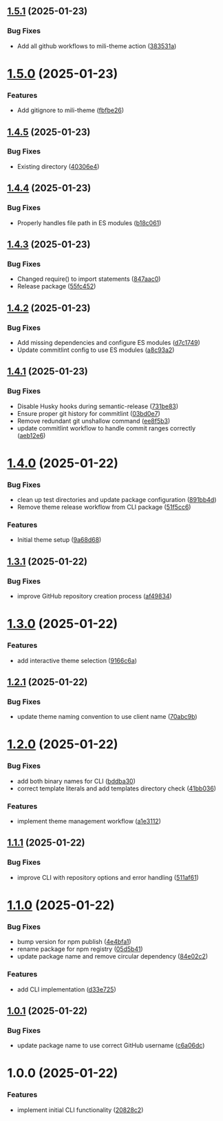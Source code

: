 ## [1.5.1](https://github.com/pasquinphilippe/mili-release/compare/v1.5.0...v1.5.1) (2025-01-23)


### Bug Fixes

* Add all github workflows to mili-theme action ([383531a](https://github.com/pasquinphilippe/mili-release/commit/383531a1388b02181e65b82fdb9e9840b6e4b66b))

# [1.5.0](https://github.com/pasquinphilippe/mili-release/compare/v1.4.5...v1.5.0) (2025-01-23)


### Features

* Add gitignore to mili-theme ([fbfbe26](https://github.com/pasquinphilippe/mili-release/commit/fbfbe264dea98b6139221010719bdff84a64a361))

## [1.4.5](https://github.com/pasquinphilippe/mili-release/compare/v1.4.4...v1.4.5) (2025-01-23)


### Bug Fixes

* Existing directory ([40306e4](https://github.com/pasquinphilippe/mili-release/commit/40306e43db9f27d4f18080f425524885aa0aa5f8))

## [1.4.4](https://github.com/pasquinphilippe/mili-release/compare/v1.4.3...v1.4.4) (2025-01-23)


### Bug Fixes

* Properly handles file path in ES modules ([b18c061](https://github.com/pasquinphilippe/mili-release/commit/b18c061cc1f2dcfda014f918761e8046a74ccc72))

## [1.4.3](https://github.com/pasquinphilippe/mili-release/compare/v1.4.2...v1.4.3) (2025-01-23)


### Bug Fixes

* Changed require() to import statements ([847aac0](https://github.com/pasquinphilippe/mili-release/commit/847aac09033585c936ecda27128930e52fbfcbff))
* Release package ([55fc452](https://github.com/pasquinphilippe/mili-release/commit/55fc4523f6cab7845482cdbe6324bda72a1ad61e))

## [1.4.2](https://github.com/pasquinphilippe/mili-release/compare/v1.4.1...v1.4.2) (2025-01-23)


### Bug Fixes

* Add missing dependencies and configure ES modules ([d7c1749](https://github.com/pasquinphilippe/mili-release/commit/d7c1749beb03b61e84d2ec0cc0db5a71ff7aac88))
* Update commitlint config to use ES modules ([a8c93a2](https://github.com/pasquinphilippe/mili-release/commit/a8c93a2d7d4fff901f7abdbd05ab9e7f2562d5fc))

## [1.4.1](https://github.com/pasquinphilippe/mili-release/compare/v1.4.0...v1.4.1) (2025-01-23)


### Bug Fixes

* Disable Husky hooks during semantic-release ([731be83](https://github.com/pasquinphilippe/mili-release/commit/731be83c94c6068db2094943aaf6f63d7a56f275))
* Ensure proper git history for commitlint ([03bd0e7](https://github.com/pasquinphilippe/mili-release/commit/03bd0e726059e1081782e8bf028e2679c74ab82e))
* Remove redundant git unshallow command ([ee8f5b3](https://github.com/pasquinphilippe/mili-release/commit/ee8f5b35426a4048bdec87f6e601f7f1399cb668))
* update commitlint workflow to handle commit ranges correctly ([aeb12e6](https://github.com/pasquinphilippe/mili-release/commit/aeb12e69919db1b805939384a803b16aeb4db2b7))

# [1.4.0](https://github.com/pasquinphilippe/mili-release/compare/v1.3.1...v1.4.0) (2025-01-22)


### Bug Fixes

* clean up test directories and update package configuration ([891bb4d](https://github.com/pasquinphilippe/mili-release/commit/891bb4d61207349491166a7fcb47f1f79bb89e33))
* Remove theme release workflow from CLI package ([51f5cc6](https://github.com/pasquinphilippe/mili-release/commit/51f5cc60f26e2684b6ef9097921725897a9e0bf3))


### Features

* Initial theme setup ([9a68d68](https://github.com/pasquinphilippe/mili-release/commit/9a68d68a220254bb67677c26e1c7fecf24c8745c))

## [1.3.1](https://github.com/pasquinphilippe/mili-release/compare/v1.3.0...v1.3.1) (2025-01-22)


### Bug Fixes

* improve GitHub repository creation process ([af49834](https://github.com/pasquinphilippe/mili-release/commit/af49834a0e27f9b0c755c36a9e040c0fbd57a724))

# [1.3.0](https://github.com/pasquinphilippe/mili-release/compare/v1.2.1...v1.3.0) (2025-01-22)


### Features

* add interactive theme selection ([9166c6a](https://github.com/pasquinphilippe/mili-release/commit/9166c6ac889872417453bef457fd57ece9f30e96))

## [1.2.1](https://github.com/pasquinphilippe/mili-release/compare/v1.2.0...v1.2.1) (2025-01-22)


### Bug Fixes

* update theme naming convention to use client name ([70abc9b](https://github.com/pasquinphilippe/mili-release/commit/70abc9b3f427080d427cec885eb516025067ce6a))

# [1.2.0](https://github.com/pasquinphilippe/mili-release/compare/v1.1.1...v1.2.0) (2025-01-22)


### Bug Fixes

* add both binary names for CLI ([bddba30](https://github.com/pasquinphilippe/mili-release/commit/bddba3052fb8f9680a0021f85f49e2940003987e))
* correct template literals and add templates directory check ([41bb036](https://github.com/pasquinphilippe/mili-release/commit/41bb036e3b93452fbea43fe48a720d60b3a95b73))


### Features

* implement theme management workflow ([a1e3112](https://github.com/pasquinphilippe/mili-release/commit/a1e311294192b0a14dbf72e56a2f8e2e9d8c0a6a))

## [1.1.1](https://github.com/pasquinphilippe/mili-release/compare/v1.1.0...v1.1.1) (2025-01-22)


### Bug Fixes

* improve CLI with repository options and error handling ([511af61](https://github.com/pasquinphilippe/mili-release/commit/511af6144212e77b849669d9113bfca2cf030824))

# [1.1.0](https://github.com/pasquinphilippe/mili-release/compare/v1.0.1...v1.1.0) (2025-01-22)


### Bug Fixes

* bump version for npm publish ([4e4bfa1](https://github.com/pasquinphilippe/mili-release/commit/4e4bfa1280a1daa01254aece1f761eb7bc07d54b))
* rename package for npm registry ([05d5b41](https://github.com/pasquinphilippe/mili-release/commit/05d5b4128fce45eb4a204fd0b9dd9df9998ed622))
* update package name and remove circular dependency ([84e02c2](https://github.com/pasquinphilippe/mili-release/commit/84e02c2ac31da77a6ff82d5bc7465471fb234480))


### Features

* add CLI implementation ([d33e725](https://github.com/pasquinphilippe/mili-release/commit/d33e725c0bb420ec6a611d235d1b85d7aa4681d5))

## [1.0.1](https://github.com/pasquinphilippe/mili-release/compare/v1.0.0...v1.0.1) (2025-01-22)


### Bug Fixes

* update package name to use correct GitHub username ([c6a06dc](https://github.com/pasquinphilippe/mili-release/commit/c6a06dc05aea33b6966fca13890d25378b212eaf))

# 1.0.0 (2025-01-22)


### Features

* implement initial CLI functionality ([20828c2](https://github.com/pasquinphilippe/mili-release/commit/20828c261de00fed2a49e493a0929dc5bfe7c50e))
